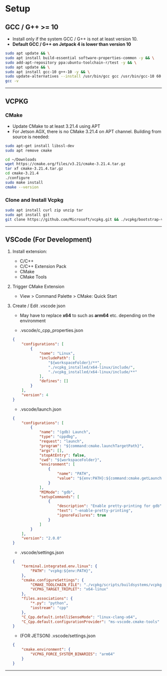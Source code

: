 # Setup

## GCC / G++ >= 10 
- Install only if the system GCC / G++ is not at least version 10.
- **Default GCC / G++ on Jetpack 4 is lower than version 10**
```bash
sudo apt update && \
sudo apt install build-essential software-properties-common -y && \
sudo add-apt-repository ppa:ubuntu-toolchain-r/test -y && \
sudo apt update && \
sudo apt install gcc-10 g++-10 -y && \
sudo update-alternatives --install /usr/bin/gcc gcc /usr/bin/gcc-10 60 --slave /usr/bin/g++ g++ /usr/bin/g++-10 && \
gcc -v
```
---

## VCPKG
### CMake
- Update CMake to at least 3.21.4 using APT
- For Jetson AGX, there is no CMake 3.21.4 on APT channel. Building from source is needed:
```bash
sudo apt-get install libssl-dev
sudo apt remove cmake

cd ~/Downloads
wget https://cmake.org/files/v3.21/cmake-3.21.4.tar.gz
tar xf cmake-3.21.4.tar.gz
cd cmake-3.21.4
./configure
sudo make install
cmake --version
```

### Clone and Install Vcpkg 
```bash
sudo apt install curl zip unzip tar
sudo apt install git
git clone https://github.com/Microsoft/vcpkg.git && ./vcpkg/bootstrap-vcpkg.sh
```
---

## VSCode (For Development)
1. Install extension:
    - C/C++
    - C/C++ Extension Pack
    - CMake
    - CMake Tools

2. Trigger CMake Extension
    - View > Command Palette > CMake: Quick Start

3. Create / Edit .vscode json
    - May have to replace **x64** to such as **arm64** etc. depending on the environment

    - .vscode/c_cpp_properties.json
    ```json
    {
        "configurations": [
            {
                "name": "Linux",
                "includePath": [
                    "${workspaceFolder}/**",
                    "./vcpkg_installed/x64-linux/include/",
                    "./vcpkg_installed/x64-linux/include/**"
                ],
                "defines": []
            }
        ],
        "version": 4
    }
    ```

    - .vscode/launch.json
    ```json
    {
        "configurations": [
            {
                "name": "(gdb) Launch",
                "type": "cppdbg",
                "request": "launch",
                "program": "${command:cmake.launchTargetPath}",
                "args": [],
                "stopAtEntry": false,
                "cwd": "${workspaceFolder}",
                "environment": [
                    {
                        "name": "PATH",
                        "value": "${env:PATH}:${command:cmake.getLaunchTargetDirectory}"
                    }
                ],
                "MIMode": "gdb",
                "setupCommands": [
                    {
                        "description": "Enable pretty-printing for gdb",
                        "text": "-enable-pretty-printing",
                        "ignoreFailures": true
                    }
                ]
            }
        ],
        "version": "2.0.0"
    }
    ```

    - .vscode/settings.json
    ```json
    {
        "terminal.integrated.env.linux": {
            "PATH": "vcpkg:${env:PATH}",
        },
        "cmake.configureSettings": {
            "CMAKE_TOOLCHAIN_FILE": "./vcpkg/scripts/buildsystems/vcpkg.cmake",
            "VCPKG_TARGET_TRIPLET": "x64-linux"
        },
        "files.associations": {
            "*.py": "python",
            "iostream": "cpp"
        },
        "C_Cpp.default.intelliSenseMode": "linux-clang-x64",
        "C_Cpp.default.configurationProvider": "ms-vscode.cmake-tools"
    }
    ```

    - (FOR JETSON) .vscode/settings.json
    ```json
    {
        "cmake.environment": {
            "VCPKG_FORCE_SYSTEM_BINARIES": "arm64"
        }
    }
    ```

---
